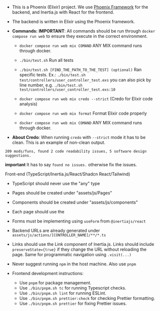 - This is a Phoenix (Elixir) project. We use [Phoenix Framework](https://www.phoenixframework.org/) for the backend, and Inertia.js with React for the frontend.
- The backend is written in Elixir using the Phoenix framework.

- **Commands:**
  **IMPORTANT**: All commands should be run through `docker compose run web` to ensure they execute in the correct environment.
  - `docker compose run web mix COMAND` ANY MIX command runs through docker.

  - `./bin/test.sh` Run all tests
  - `./bin/test.sh [FIND_THE_PATH_TO_THE_TEST] (optional)` Ran specific tests.
  Ex.: `./bin/test.sh test/controllers/user_controller_test.exs` you can also
  pick by line number, e.g. `./bin/test.sh test/controllers/user_controller_test.exs:10`
  - `docker compose run web mix credo --strict` (Credo for Elixir code analysis)
  - `docker compose run web mix format` Format Elixir code properly
  - `docker compose run web mix COMAND` ANY MIX command runs through docker.


- **About Credo**:
When running `credo` with `--strict` mode it has to be clean.
This is an example of non-clean output.
```
209 mods/funs, found 2 code readability issues, 5 software design suggestions.
```
**important** It has to say `found no issues.` otherwise fix the issues.

Front-end (TypeScript/Inertia.js/React/Shadcn React/Tailwind)

- TypeScript should never use the "any" type
- Pages should be created under "assets/js/Pages"
- Components should be created under "assets/js/components"
- Each page should use the <AppLayout>
- Forms must be implementing using `useForm` from `@inertiajs/react`
- Backend URLs are already generated under `assets/js/actions/[CONTROLLER_NAME]/**/*.ts`
- Links should use the Link component of Inertia.js. Links should include `preserveState={true}` if they change the URL without reloading the page. Same for programmatic navigation using `.visit(...)`

- Never suggest running `npm` in the host machine. Also use `pnpm`

- Frontend development instructions:
  - Use `pnpm` for package management.
  - Use `./bin/pnpm.sh tc` for running Typescript checks.
  - Use `./bin/pnpm.sh lint` for running ESLint.
  - Use `./bin/pnpm.sh prettier:check` for checking Prettier formatting.
  - Use `./bin/pnpm.sh prettier` for fixing Prettier issues.
